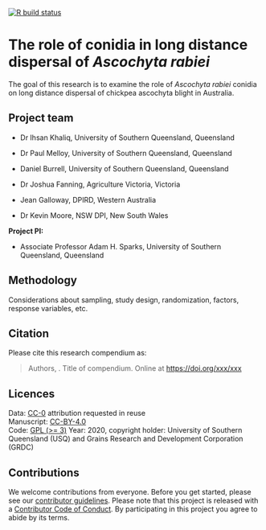  <!-- badges: start -->
  [![R build status](https://github.com/openplantpathology/Chickpea_AB_Modelling/workflows/R-CMD-check/badge.svg)](https://github.com/openplantpathology/Chickpea_AB_Modelling/actions)
  <!-- badges: end -->
  
# The role of conidia in long distance dispersal of _Ascochyta rabiei_

The goal of this research is to examine the role of _Ascochyta rabiei_ conidia on long distance dispersal of chickpea ascochyta blight in Australia.

## Project team

- Dr Ihsan Khaliq, University of Southern Queensland, Queensland

- Dr Paul Melloy, University of Southern Queensland, Queensland

- Daniel Burrell, University of Southern Queensland, Queensland

- Dr Joshua Fanning, Agriculture Victoria, Victoria

- Jean Galloway, DPIRD, Western Australia

- Dr Kevin Moore, NSW DPI, New South Wales

**Project PI:**

- Associate Professor Adam H. Sparks, University of Southern Queensland, Queensland

## Methodology

Considerations about sampling, study design, randomization, factors, response variables, etc.


## Citation

Please cite this research compendium as:  

> Authors, . Title of compendium. Online at https://doi.org/xxx/xxx

## Licences

Data: [CC-0](https://creativecommons.org/publicdomain/zero/1.0/) attribution requested in reuse  
Manuscript: [CC-BY-4.0](https://creativecommons.org/licenses/by/4.0/)  
Code: [GPL (>= 3)](https://opensource.org/licenses/GPL-3.0)
Year: 2020, copyright holder: University of Southern Queensland (USQ) and Grains Research and Development Corporation (GRDC)

## Contributions

We welcome contributions from everyone.
Before you get started, please see our [contributor guidelines](CONTRIBUTING.html).
Please note that this project is released with a [Contributor Code of Conduct](CONDUCT.html).
By participating in this project you agree to abide by its terms.
